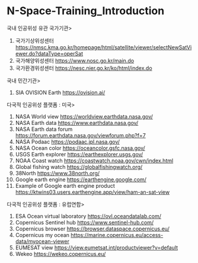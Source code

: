 # N-Space-Training_Introduction

국내 인공위성 유관 국가기관>
1. 국가기상위성센터  https://nmsc.kma.go.kr/homepage/html/satellite/viewer/selectNewSatViewer.do?dataType=operSat
2. 국가해양위성센터  https://www.nosc.go.kr/main.do
3. 국가환경위성센터  https://nesc.nier.go.kr/ko/html/index.do

국내 민간기관>
1. SIA OVISION Earth https://ovision.ai/

다국적 인공위성 플랫폼 : 미국>
1. NASA World view  https://worldview.earthdata.nasa.gov/
2. NASA Earth data  https://www.earthdata.nasa.gov/
3. NASA Earth data forum  https://forum.earthdata.nasa.gov/viewforum.php?f=7
4. NASA Podaac   https://podaac.jpl.nasa.gov/ 
5. NASA Ocean color  https://oceancolor.gsfc.nasa.gov/
6. USGS Earth explorer  https://earthexplorer.usgs.gov/
7. NOAA Coast watch  https://coastwatch.noaa.gov/cwn/index.html
8. Global fishing watch  https://globalfishingwatch.org/
9. 38North  https://www.38north.org/
10. Google earth engine  https://earthengine.google.com/
11. Example of Google earth engine product  https://ktwins03.users.earthengine.app/view/ham-an-sat-view

다국적 인공위성 플랫폼 : 유럽연합> 
1. ESA Ocean virtual laboratory   https://ovl.oceandatalab.com/
2. Copernicus Sentinel hub  https://www.sentinel-hub.com/
3. Copernicus browser   https://browser.dataspace.copernicus.eu/
4. Copernicus my ocean  https://marine.copernicus.eu/access-data/myocean-viewer
5. EUMESAT view  https://view.eumetsat.int/productviewer?v=default
6. Wekeo  https://wekeo.copernicus.eu/

